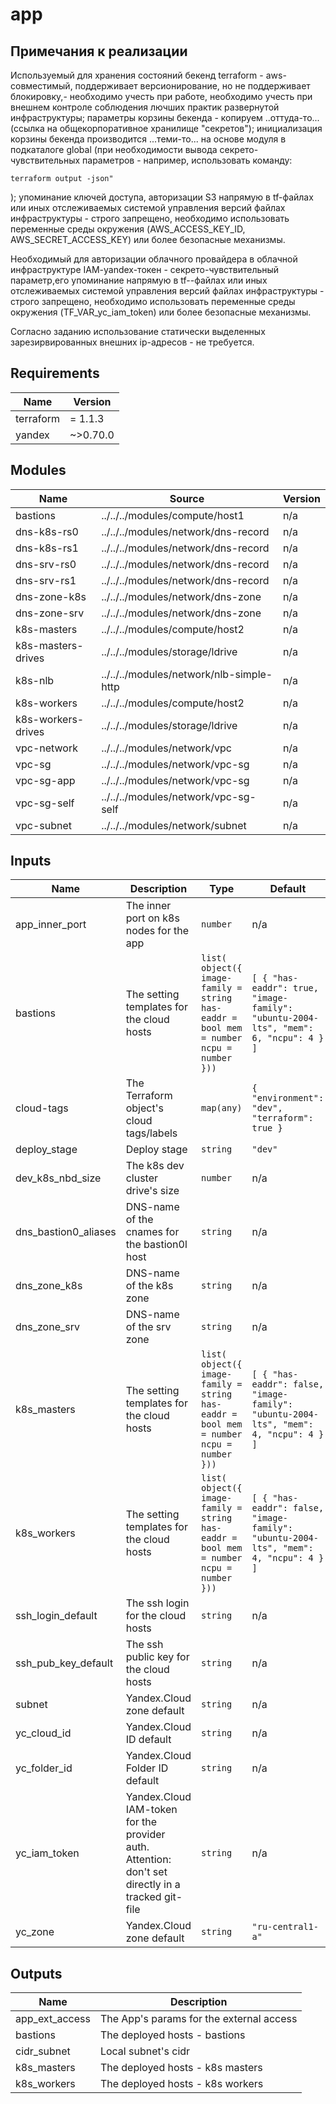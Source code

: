 # app

## Примечания к реализации

Используемый для хранения состояний бекенд terraform - aws-совместимый,
поддерживает версионирование, но не поддерживает блокировку,- необходимо учесть при работе,
необходимо учесть при внешнем контроле соблюдения лючших практик развернутой инфраструктуры;
параметры корзины бекенда - копируем ..оттуда-то... (ссылка на общекорпоративное хранилище "секретов");
инициализация корзины бекенда производится ...теми-то... на основе модуля в подкаталоге global
(при необходимости вывода секрето-чувствительных параметров - например, использовать команду:
```
terraform output -json"
```
);
упоминание ключей доступа, авторизации S3 напрямую в tf-файлах или иных отслеживаемых системой управления
версий файлах инфраструктуры - строго запрещено,
необходимо использовать переменные среды окружения (AWS_ACCESS_KEY_ID, AWS_SECRET_ACCESS_KEY) 
или более безопасные механизмы.

Необходимый для авторизации облачного провайдера в облачной инфраструктуре IAM-yandex-токен -
секрето-чувствительный параметр,его упоминание напрямую в tf--файлах или иных отслеживаемых системой управления
версий файлах инфраструктуры - строго запрещено,
необходимо использовать переменные среды окружения (TF_VAR_yc_iam_token)
или более безопасные механизмы.

Согласно заданию использование статически выделенных зарезирвированных внешних ip-адресов - не требуется.



<!-- BEGINNING OF PRE-COMMIT-TERRAFORM DOCS HOOK -->
## Requirements

| Name | Version |
|------|---------|
| terraform | = 1.1.3 |
| yandex | ~>0.70.0 |

## Modules

| Name | Source | Version |
|------|--------|---------|
| bastions | ../../../modules/compute/host1 | n/a |
| dns-k8s-rs0 | ../../../modules/network/dns-record | n/a |
| dns-k8s-rs1 | ../../../modules/network/dns-record | n/a |
| dns-srv-rs0 | ../../../modules/network/dns-record | n/a |
| dns-srv-rs1 | ../../../modules/network/dns-record | n/a |
| dns-zone-k8s | ../../../modules/network/dns-zone | n/a |
| dns-zone-srv | ../../../modules/network/dns-zone | n/a |
| k8s-masters | ../../../modules/compute/host2 | n/a |
| k8s-masters-drives | ../../../modules/storage/ldrive | n/a |
| k8s-nlb | ../../../modules/network/nlb-simple-http | n/a |
| k8s-workers | ../../../modules/compute/host2 | n/a |
| k8s-workers-drives | ../../../modules/storage/ldrive | n/a |
| vpc-network | ../../../modules/network/vpc | n/a |
| vpc-sg | ../../../modules/network/vpc-sg | n/a |
| vpc-sg-app | ../../../modules/network/vpc-sg | n/a |
| vpc-sg-self | ../../../modules/network/vpc-sg-self | n/a |
| vpc-subnet | ../../../modules/network/subnet | n/a |

## Inputs

| Name | Description | Type | Default | Required |
|------|-------------|------|---------|:--------:|
| app\_inner\_port | The inner port on k8s nodes for the app | `number` | n/a | yes |
| bastions | The setting templates for the cloud hosts | ```list( object({ image-family = string has-eaddr = bool mem = number ncpu = number }))``` | ```[ { "has-eaddr": true, "image-family": "ubuntu-2004-lts", "mem": 6, "ncpu": 4 } ]``` | no |
| cloud-tags | The Terraform object's cloud tags/labels | `map(any)` | ```{ "environment": "dev", "terraform": true }``` | no |
| deploy\_stage | Deploy stage | `string` | `"dev"` | no |
| dev\_k8s\_nbd\_size | The k8s dev cluster drive's size | `number` | n/a | yes |
| dns\_bastion0\_aliases | DNS-name of the cnames for the bastion0l host | `string` | n/a | yes |
| dns\_zone\_k8s | DNS-name of the k8s zone | `string` | n/a | yes |
| dns\_zone\_srv | DNS-name of the srv zone | `string` | n/a | yes |
| k8s\_masters | The setting templates for the cloud hosts | ```list( object({ image-family = string has-eaddr = bool mem = number ncpu = number }))``` | ```[ { "has-eaddr": false, "image-family": "ubuntu-2004-lts", "mem": 4, "ncpu": 4 } ]``` | no |
| k8s\_workers | The setting templates for the cloud hosts | ```list( object({ image-family = string has-eaddr = bool mem = number ncpu = number }))``` | ```[ { "has-eaddr": false, "image-family": "ubuntu-2004-lts", "mem": 4, "ncpu": 4 } ]``` | no |
| ssh\_login\_default | The ssh login for the cloud hosts | `string` | n/a | yes |
| ssh\_pub\_key\_default | The ssh public key for the cloud hosts | `string` | n/a | yes |
| subnet | Yandex.Cloud zone default | `string` | n/a | yes |
| yc\_cloud\_id | Yandex.Cloud ID default | `string` | n/a | yes |
| yc\_folder\_id | Yandex.Cloud Folder ID default | `string` | n/a | yes |
| yc\_iam\_token | Yandex.Cloud IAM-token for the provider auth. Attention: don't set directly in a tracked git-file | `string` | n/a | yes |
| yc\_zone | Yandex.Cloud zone default | `string` | `"ru-central1-a"` | no |

## Outputs

| Name | Description |
|------|-------------|
| app\_ext\_access | The App's params for the external access |
| bastions | The deployed hosts - bastions |
| cidr\_subnet | Local subnet's cidr |
| k8s\_masters | The deployed hosts - k8s masters |
| k8s\_workers | The deployed hosts - k8s workers |
<!-- END OF PRE-COMMIT-TERRAFORM DOCS HOOK -->
